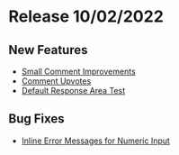 # Release 10/02/2022

## New Features

- [Small Comment Improvements](https://trello.com/c/UqyFSxbe/560-comment-feature-tweaks)
- [Comment Upvotes](https://trello.com/c/6uwOlHr7/550-comment-upvotes)
- [Default Response Area Test](https://trello.com/c/cDXw1WiB/546-always-test-a-response-area-when-saving)

## Bug Fixes

- [Inline Error Messages for Numeric Input](https://trello.com/c/c73qNb5E/568-numeric-input-expects-string)